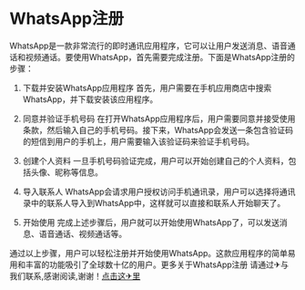 # WhatsApp注册

WhatsApp是一款非常流行的即时通讯应用程序，它可以让用户发送消息、语音通话和视频通话。要使用WhatsApp，首先需要完成注册。下面是WhatsApp注册的步骤：

1. 下载并安装WhatsApp应用程序
首先，用户需要在手机应用商店中搜索WhatsApp，并下载安装该应用程序。

2. 同意并验证手机号码
在打开WhatsApp应用程序后，用户需要同意并接受使用条款，然后输入自己的手机号码。接下来，WhatsApp会发送一条包含验证码的短信到用户的手机上，用户需要输入该验证码来验证手机号码。

3. 创建个人资料
一旦手机号码验证完成，用户可以开始创建自己的个人资料，包括头像、昵称等信息。

4. 导入联系人
WhatsApp会请求用户授权访问手机通讯录，用户可以选择将通讯录中的联系人导入到WhatsApp中，这样就可以直接和联系人开始聊天了。

5. 开始使用
完成上述步骤后，用户就可以开始使用WhatsApp了，可以发送消息、语音通话、视频通话等。

通过以上步骤，用户可以轻松注册并开始使用WhatsApp。这款应用程序的简单易用和丰富的功能吸引了全球数十亿的用户。更多关于WhatsApp注册 请通过✈与我们联系,感谢阅读,谢谢！[点击这✈里](https://t.me/sjlmbot)